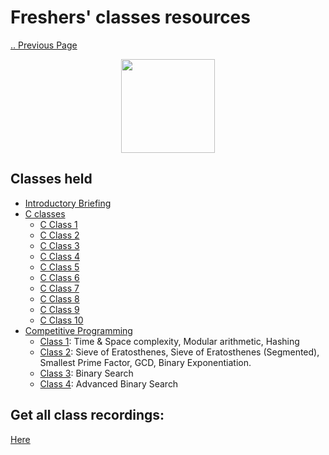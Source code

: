 # Freshers' classes resources

[.. Previous Page](..)

<div align="center"><img src="../cclogo.png" height="150"/></div>

## Classes held

- [Introductory Briefing](Introduction)
- [C classes](C)
    - [C Class 1](C/2022_01_22_CClass-1)
    - [C Class 2](C/2022_01_23_CClass-2)
    - [C Class 3](C/2022_01_29_CClass-3)
    - [C Class 4](C/2022_01_30_CClass-4)
    - [C Class 5](C/2022_02_06_CClass-5)
    - [C Class 6](C/2022_02_12_CClass-6)
    - [C Class 7](C/2022_02_13_CClass-7)
    - [C Class 8](C/2022_02_19_CClass-8)
    - [C Class 9](C/2022_02_20_CClass-9)
    - [C Class 10](C/2022_02_26_CClass-10)
- [Competitive Programming](CompetitiveProgramming)
    - [Class 1](CompetitiveProgramming/2022_03_05_CPClass-1): Time & Space complexity, Modular arithmetic, Hashing
    - [Class 2](CompetitiveProgramming/2022_03_12_CPClass-2): Sieve of Eratosthenes, Sieve of Eratosthenes (Segmented), Smallest Prime Factor, GCD, Binary Exponentiation.
    - [Class 3](CompetitiveProgramming/2022_03_12_CPClass-3): Binary Search
    - [Class 4](CompetitiveProgramming/2022_03_13_CPClass-4): Advanced Binary Search

## Get all class recordings:

[Here](https://drive.google.com/drive/folders/1v2kw3r9IcaHw8eIsZJgJvS6TqFnLNaaH?usp=sharing)
